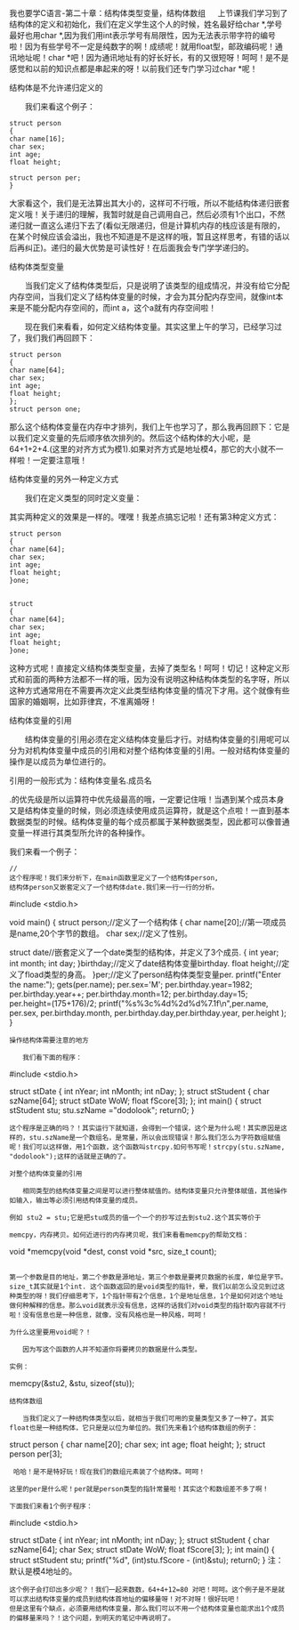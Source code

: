 我也要学C语言-第二十章：结构体类型变量，结构体数组  　
上节课我们学习到了结构体的定义和初始化，我们在定义学生这个人的时候，姓名最好给char *,学号最好也用char *,因为我们用int表示学号有局限性，因为无法表示带字符的编号啦！因为有些学号不一定是纯数字的啊！成绩呢！就用float型，邮政编码呢！通讯地址呢！char *吧！因为通讯地址有的好长好长，有的又很短呀！呵呵！是不是感觉和以前的知识点都是串起来的呀！以前我们还专门学习过char *呢！

结构体是不允许递归定义的

　　我们来看这个例子：

```
struct person
{
char name[16];
char sex;
int age;
float height;

struct person per;
}
```

大家看这个，我们是无法算出其大小的，这样可不行哦，所以不能结构体递归嵌套定义哦！关于递归的理解，我暂时就是自己调用自己，然后必须有1个出口，不然递归就一直这么递归下去了(看似无限递归，但是计算机内存的栈应该是有限的，在某个时候应该会溢出，我也不知道是不是这样的哦，暂且这样思考，有错的话以后再纠正)。递归的最大优势是可读性好！在后面我会专门学学递归的。

结构体类型变量　　

　　当我们定义了结构体类型后，只是说明了该类型的组成情况，并没有给它分配内存空间，当我们定义了结构体变量的时候，才会为其分配内存空间，就像int本来是不能分配内存空间的，而int a，这个a就有内存空间啦！

　　现在我们来看看，如何定义结构体变量。其实这里上午的学习，已经学习过了，我们我们再回顾下：

```
struct person
{
char name[64];
char sex;
int age;
float height;
};
struct person one;
```
那么这个结构体变量在内存中才排列，我们上午也学习了，那么我再回顾下：它是以我们定义变量的先后顺序依次排列的。然后这个结构体的大小呢，是64+1+2+4.(这里的对齐方式为模1).如果对齐方式是地址模4，那它的大小就不一样啦！一定要注意哦！

结构体变量的另外一种定义方式

　　我们在定义类型的同时定义变量：

 其实两种定义的效果是一样的。嘿嘿！我差点搞忘记啦！还有第3种定义方式：

```
struct person
{
char name[64];
char sex;
int age;
float height;
}one;
```

```

struct
{
char name[64];
char sex;
int age;
float height;
}one;
```
这种方式呢！直接定义结构体类型变量，去掉了类型名！呵呵！切记！这种定义形式和前面的两种方法都不一样的哦，因为没有说明这种结构体类型的名字呀，所以这种方式通常用在不需要再次定义此类型结构体变量的情况下才用。这个就像有些国家的婚姻啊，比如菲律宾，不准离婚呀！

结构体变量的引用

　　结构体变量的引用必须在定义结构体变量后才行。对结构体变量的引用呢可以分为对机构体变量中成员的引用和对整个结构体变量的引用。一般对结构体变量的操作是以成员为单位进行的。

引用的一般形式为：结构体变量名.成员名

.的优先级是所以运算符中优先级最高的哦，一定要记住哦！当遇到某个成员本身又是结构体变量的时候，则必须连续使用成员运算符，就是这个点啦！一直到基本数据类型的时候。结构体变量的每个成员都属于某种数据类型，因此都可以像普通变量一样进行其类型所允许的各种操作。

我们来看一个例子：

```
//
这个程序呢！我们来分析下，在main函数里定义了一个结构体person,
结构体person又嵌套定义了一个结构体date.我们来一行一行的分析。

```
#include <stdio.h>

void main()
{
struct person;//定义了一个结构体
{
char name[20];//第一项成员是name,20个字节的数组。
char sex;//定义了性别。

struct date//嵌套定义了一个date类型的结构体，并定义了3个成员.
{
int year;
int month;
int day;
}birthday;//定义了date结构体变量birthday.
float height;//定义了fload类型的身高。
}per;//定义了person结构体类型变量per.
printf("Enter the name:");
gets(per.name);
per.sex='M';
per.birthday.year=1982;
per.birthday.year++;
per.birthday.month=12;
per.birthday.day=15;
per.height=(175+176)/2;
printf("%s%3c%4d%2d%d%7.1f\n",per.name, per.sex,
per.birthday.month, per.birthday.day,per.birthday.year,
per.height );
}
```
操作结构体需要注意的地方

　　我们看下面的程序：

```
#include <stdio.h>

struct stDate
{
int nYear;
int nMonth;
int nDay;
};
struct stStudent
{
char szName[64];
struct stDate WoW;
float fScore[3];
};
int main()
{
struct stStudent stu;
stu.szName ="dodolook";
return0;
}
```
这个程序是正确的吗？！其实运行下就知道，会得到一个错误，这个是为什么呢！其实原因是这样的，stu.szName是一个数组名，是常量，所以会出现错误！那么我们怎么为字符数组赋值呢！我们可以这样做，用1个函数，这个函数叫strcpy.如何书写呢！strcpy(stu.szName, "dodolook");这样的话就是正确的了。

对整个结构体变量的引用

　　相同类型的结构体变量之间是可以进行整体赋值的。结构体变量只允许整体赋值，其他操作如输入，输出等必须引用结构体变量的成员。

例如 stu2 = stu;它是把stu成员的值一个一个的抄写过去到stu2.这个其实等价于

memcpy，内存拷贝。如何近进行的内存拷贝呢，我们来看看memcpy的帮助文档：
```
void *memcpy(void *dest, const void *src, size_t count);
```

第一个参数是目的地址，第二个参数是源地址，第三个参数是要拷贝数据的长度，单位是字节。size_t其实就是1个int. 这个函数返回的是void类型的指针，晕，我们以前怎么没见到过这种类型的呀！我们仔细思考下，1个指针带有2个信息，1个是地址信息，1个是如何对这个地址做何种解释的信息。那么void就表示没有信息，这样的话我们对void类型的指针取内容就不行啦！没有信息也是一种信息，就像，没有风格也是一种风格，呵呵！

为什么这里要用void呢？！

　　因为写这个函数的人并不知道你将要拷贝的数据是什么类型。

实例：
```
memcpy(&stu2, &stu, sizeof(stu));
```
结构体数组

　　当我们定义了一种结构体类型以后，就相当于我们可用的变量类型又多了一种了。其实float也是一种结构体，它只是是以位为单位的。我们先来看1个结构体数组的例子：

```
struct person
{
char name[20];
char sex;
int age;
float height;
};
struct person per[3];
```
 哈哈！是不是特好玩！现在我们的数组元素装了个结构体。呵呵！

这里的per是什么呢！per就是person类型的指针常量啦！其实这个和数组差不多了啊！

下面我们来看1个例子程序：

```
#include <stdio.h>

struct stDate
{
int nYear;
int nMonth;
int nDay;
};
struct stStudent
{
char szName[64];
char Sex;
struct stDate WoW;
float fScore[3];
};
int main()
{
struct stStudent stu;
printf("%d", (int)stu.fScore - (int)&stu);
return0;
}
注：默认是模4地址的。
```
这个例子会打印出多少呢？！我们一起来数数，64+4+12=80 对吧！呵呵。这个例子是不是就可以求出结构体变量的成员到结构体首地址的偏移量呀！对不对呀！很好玩吧！
但是这里有个缺点，必须要用结构体变量，那么我们可以不用一个结构体变量也能求出1个成员的偏移量来吗？！这个问题，到明天的笔记中再说明了。